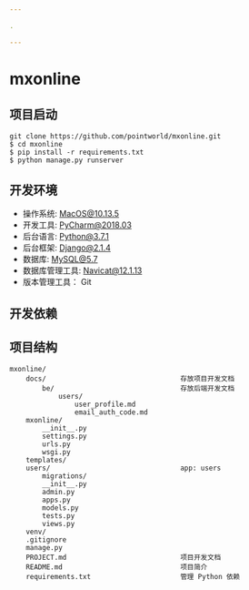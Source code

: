 ```yaml
---

.

---
```


# mxonline

## 项目启动

```text
git clone https://github.com/pointworld/mxonline.git
$ cd mxonline
$ pip install -r requirements.txt
$ python manage.py runserver
```

## 开发环境

- 操作系统:         MacOS@10.13.5
- 开发工具:         PyCharm@2018.03
- 后台语言:         Python@3.7.1
- 后台框架:         Django@2.1.4
- 数据库:           MySQL@5.7
- 数据库管理工具:    Navicat@12.1.13
- 版本管理工具：     Git

## 开发依赖

## 项目结构

```text
mxonline/
    docs/                                 存放项目开发文档
        be/                               存放后端开发文档
            users/
                user_profile.md
                email_auth_code.md
    mxonline/
        __init__.py
        settings.py
        urls.py
        wsgi.py
    templates/
    users/                                app: users
        migrations/
        __init__.py
        admin.py
        apps.py
        models.py
        tests.py
        views.py
    venv/
    .gitignore
    manage.py
    PROJECT.md                            项目开发文档
    README.md                             项目简介
    requirements.txt                      管理 Python 依赖
```
